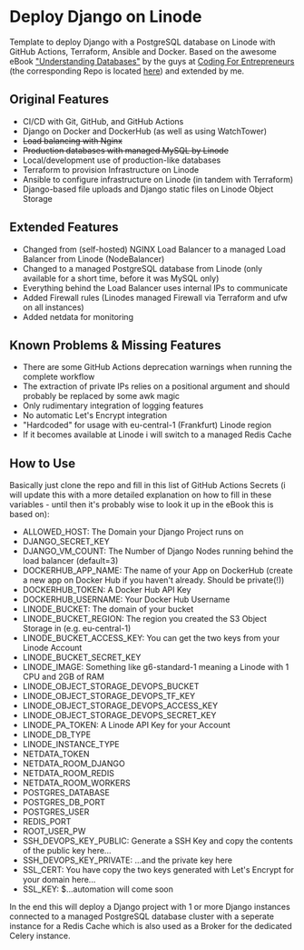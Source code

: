 # Deploy Django on Linode
Template to deploy Django with a PostgreSQL database on Linode with GitHub Actions, Terraform, Ansible and Docker. Based on the awesome eBook ["Understanding Databases"](https://www.linode.com/de/content/understanding-databases-ebook/) by the guys at [Coding For Entrepreneurs](https://www.codingforentrepreneurs.com/) (the corresponding Repo is located [here](https://github.com/codingforentrepreneurs/deploy-django-linode-mysql)) and extended by me.

## Original Features
* CI/CD with Git, GitHub, and GitHub Actions
* Django on Docker and DockerHub (as well as using WatchTower)
* ~~Load balancing with Nginx~~
* ~~Production databases with managed MySQL by Linode~~
* Local/development use of production-like databases
* Terraform to provision Infrastructure on Linode
* Ansible to configure infrastructure on Linode (in tandem with Terraform)
* Django-based file uploads and Django static files on Linode Object Storage

## Extended Features
* Changed from (self-hosted) NGINX Load Balancer to a managed Load Balancer from Linode (NodeBalancer)
* Changed to a managed PostgreSQL database from Linode (only available for a short time, before it was MySQL only)
* Everything behind the Load Balancer uses internal IPs to communicate
* Added Firewall rules (Linodes managed Firewall via Terraform and ufw on all instances)
* Added netdata for monitoring

## Known Problems & Missing Features
+ There are some GitHub Actions deprecation warnings when running the complete workflow
+ The extraction of private IPs relies on a positional argument and should probably be replaced by some awk magic
+ Only rudimentary integration of logging features
+ No automatic Let's Encrypt integration
+ "Hardcoded" for usage with eu-central-1 (Frankfurt) Linode region
+ If it becomes available at Linode i will switch to a managed Redis Cache

## How to Use
Basically just clone the repo and fill in this list of GitHub Actions Secrets (i will update this with a more detailed explanation on how to fill in these variables - until then it's probably wise to look it up in the eBook this is based on):
- ALLOWED_HOST: The Domain your Django Project runs on
- DJANGO_SECRET_KEY
- DJANGO_VM_COUNT: The Number of Django Nodes running behind the load balancer (default=3)
- DOCKERHUB_APP_NAME: The name of your App on DockerHub (create a new app on Docker Hub if you haven't already. Should be private(!))
- DOCKERHUB_TOKEN: A Docker Hub API Key
- DOCKERHUB_USERNAME: Your Docker Hub Username
- LINODE_BUCKET: The domain of your bucket
- LINODE_BUCKET_REGION: The region you created the S3 Object Storage in (e.g. eu-central-1)
- LINODE_BUCKET_ACCESS_KEY: You can get the two keys from your Linode Account
- LINODE_BUCKET_SECRET_KEY
- LINODE_IMAGE: Something like g6-standard-1 meaning a Linode with 1 CPU and 2GB of RAM 
- LINODE_OBJECT_STORAGE_DEVOPS_BUCKET
- LINODE_OBJECT_STORAGE_DEVOPS_TF_KEY
- LINODE_OBJECT_STORAGE_DEVOPS_ACCESS_KEY
- LINODE_OBJECT_STORAGE_DEVOPS_SECRET_KEY
- LINODE_PA_TOKEN: A Linode API Key for your Account
- LINODE_DB_TYPE
- LINODE_INSTANCE_TYPE
- NETDATA_TOKEN
- NETDATA_ROOM_DJANGO
- NETDATA_ROOM_REDIS
- NETDATA_ROOM_WORKERS
- POSTGRES_DATABASE
- POSTGRES_DB_PORT
- POSTGRES_USER
- REDIS_PORT
- ROOT_USER_PW
- SSH_DEVOPS_KEY_PUBLIC: Generate a SSH Key and copy the contents of the public key here...
- SSH_DEVOPS_KEY_PRIVATE: ...and the private key here
- SSL_CERT: You have copy the two keys generated with Let's Encrypt for your domain here...
- SSL_KEY: $...automation will come soon

In the end this will deploy a Django project with 1 or more Django instances connected to a managed PostgreSQL database cluster with a seperate instance for a Redis Cache which is also used as a Broker for the dedicated Celery instance.

